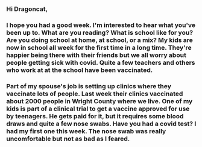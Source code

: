 ### Hi Dragoncat,
### I hope you had a good week. I'm interested to hear what you've been up to. What are you reading? What is school like for you? Are you doing school at home, at school, or a mix? My kids are now in school all week for the first time in a long time. They're happier being there with their friends but we all worry about people getting sick with covid. Quite a few teachers and others who work at at the school have been vaccinated.

### Part of my spouse's job is setting up clinics where they vaccinate lots of people. Last week their clinics vaccinated about 2000 people in Wright County where we live. One of my kids is part of a clinical trial to get a vaccine approved for use by teenagers. He gets paid for it, but it requires some blood draws and quite a few nose swabs. Have you had a covid test? I had my first one this week. The nose swab was really uncomfortable but not as bad as I feared.
